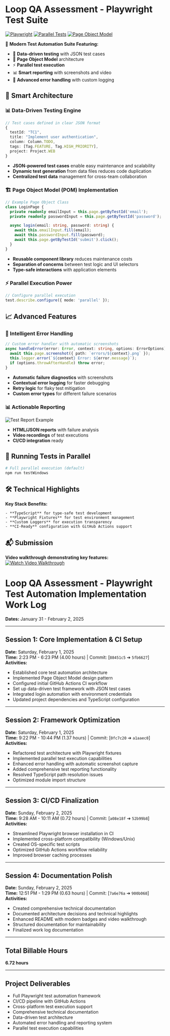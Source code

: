
# Loop QA Assessment - Playwright Test Suite

[![Playwright](https://img.shields.io/badge/Playwright-2.3.0-blue?logo=playwright)](https://playwright.dev)
[![Parallel Tests](https://img.shields.io/badge/Execution-Parallel-success)](https://playwright.dev/docs/test-parallel)
[![Page Object Model](https://img.shields.io/badge/Pattern-Page%20Object%20Model-important)](https://playwright.dev/docs/test-pom)

🌟 **Modern Test Automation Suite Featuring:**
- 🚀 **Data-driven testing** with JSON test cases
- 🧩 **Page Object Model** architecture
- ⚡ **Parallel test execution**
- 📊 **Smart reporting** with screenshots and video
- 🔄 **Advanced error handling** with custom logging

## 🧠 Smart Architecture

### 📊 Data-Driven Testing Engine
```typescript
// Test cases defined in clear JSON format
{
  testId: "TC1",
  title: "Implement user authentication",
  column: Column.TODO,
  tags: [Tag.FEATURE, Tag.HIGH_PRIORITY],
  project: Project.WEB
}
```
- **JSON-powered test cases** enable easy maintenance and scalability
- **Dynamic test generation** from data files reduces code duplication
- **Centralized test data** management for cross-team collaboration

### 🏗️ Page Object Model (POM) Implementation
```typescript
// Example Page Object Class
class LoginPage {
  private readonly emailInput = this.page.getByTestId('email');
  private readonly passwordInput = this.page.getByTestId('password');

  async login(email: string, password: string) {
    await this.emailInput.fill(email);
    await this.passwordInput.fill(password);
    await this.page.getByTestId('submit').click();
  }
}
```
- **Reusable component library** reduces maintenance costs
- **Separation of concerns** between test logic and UI selectors
- **Type-safe interactions** with application elements

### ⚡ Parallel Execution Power
```typescript
// Configure parallel execution
test.describe.configure({ mode: 'parallel' });
```

## 📈 Advanced Features

### 🔄 Intelligent Error Handling
```typescript
// Custom error handler with automatic screenshots
async handleError(error: Error, context: string, options: ErrorOptions) {
  await this.page.screenshot({ path: `errors/${context}.png` });
  this.logger.error(`${context} Error: ${error.message}`);
  if (options.throwAfterHandle) throw error;
}
```
- **Automatic failure diagnostics** with screenshots
- **Contextual error logging** for faster debugging
- **Retry logic** for flaky test mitigation
- **Custom error types** for different failure scenarios

### 📊 Actionable Reporting
![Test Report Example](https://example.com/report-screenshot.png)
- **HTML/JSON reports** with failure analysis
- **Video recordings** of test executions
- **CI/CD integration** ready

## 🧪 Running Tests in Parallel
```bash
# Full parallel execution (default)
npm run testWindows
```


## 🛠️ Technical Highlights
**Key Stack Benefits:**
```
- **TypeScript** for type-safe test development
- **Playwright Fixtures** for test environment management
- **Custom Loggers** for execution transparency
- **CI-Ready** configuration with GitHub Actions support
```

## 📬 Submission
**Video walkthrough demonstrating key features:**  
[![Watch Video Walkthrough](https://img.youtube.com/vi/7L6EJAs33tY/0.jpg)](https://www.youtube.com/watch?v=7L6EJAs33tY)

# Loop QA Assessment - Playwright Test Automation Implementation Work Log  
**Dates:** January 31 - February 2, 2025  

---

## Session 1: Core Implementation & CI Setup  
**Date:** Saturday, February 1, 2025  
**Time:** 2:23 PM - 6:23 PM (4.00 hours) | Commit: [`88451c5` ➔ `5fb6627`]  
**Activities:**  
- Established core test automation architecture  
- Implemented Page Object Model design pattern  
- Configured initial GitHub Actions CI workflow  
- Set up data-driven test framework with JSON test cases  
- Integrated login automation with environment credentials  
- Updated project dependencies and TypeScript configuration  

---

## Session 2: Framework Optimization  
**Date:** Saturday, February 1, 2025  
**Time:** 9:22 PM - 10:44 PM (1.37 hours) | Commit: [`0fc7c20` ➔ `a1aaec0`]  
**Activities:**  
- Refactored test architecture with Playwright fixtures  
- Implemented parallel test execution capabilities  
- Enhanced error handling with automatic screenshot capture  
- Added comprehensive test reporting functionality  
- Resolved TypeScript path resolution issues  
- Optimized module import structure  

---

## Session 3: CI/CD Finalization  
**Date:** Sunday, February 2, 2025  
**Time:** 9:28 AM - 10:11 AM (0.72 hours) | Commit: [`a08e18f` ➔ `52b99b8`]  
**Activities:**  
- Streamlined Playwright browser installation in CI  
- Implemented cross-platform compatibility (Windows/Unix)  
- Created OS-specific test scripts  
- Optimized GitHub Actions workflow reliability  
- Improved browser caching processes  

---

## Session 4: Documentation Polish  
**Date:** Sunday, February 2, 2025  
**Time:** 12:51 PM - 1:29 PM (0.63 hours) | Commit: [`7a6e76a` ➔ `900b068`]  
**Activities:**  
- Created comprehensive technical documentation  
- Documented architecture decisions and technical highlights  
- Enhanced README with modern badges and video walkthrough  
- Structured documentation for maintainability  
- Finalized work log documentation  

---

## Total Billable Hours  
**6.72 hours**  

---

## Project Deliverables  
- Full Playwright test automation framework  
- CI/CD pipeline with GitHub Actions  
- Cross-platform test execution support  
- Comprehensive technical documentation  
- Data-driven test architecture  
- Automated error handling and reporting system  
- Parallel test execution capabilities  
